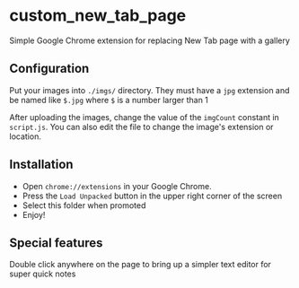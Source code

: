 # custom_new_tab_page

Simple Google Chrome extension for replacing New Tab page with a
gallery

## Configuration

Put your images into `./imgs/` directory. They must have a `jpg`
extension and be named like `$.jpg` where `$` is a number larger
than 1

After uploading the images, change the value of the `imgCount` constant
in `script.js`. You can also edit the file to change the image's
extension or location. 

## Installation
 * Open `chrome://extensions` in your Google Chrome.
 * Press the `Load Unpacked` button in the upper right corner of the
   screen
 * Select this folder when promoted
 * Enjoy!

## Special features

Double click anywhere on the page to bring up a simpler text editor for super quick notes